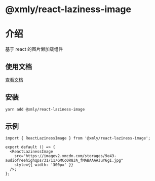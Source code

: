 # @xmly/react-laziness-image

# 介绍

基于 react 的图片懒加载组件

## 使用文档

[查看文档](https://yicoding.github.io/react-laziness-image/)

## 安装

```bash
yarn add @xmly/react-laziness-image
```

## 示例

```tsx
import { ReactLazinessImage } from '@xmly/react-laziness-image';

export default () => {
  <ReactLazinessImage
    src="https://imagev2.xmcdn.com/storages/9e43-audiofreehighqps/31/11/GMCoOR8JA_fMABAAAAJuY6gI.jpg"
    style={{ width: '300px' }}
  />;
};
```
